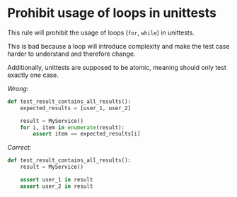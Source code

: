 # Prohibit usage of loops in unittests

This rule will prohibit the usage of loops (`for`, `while`) in unittests.

This is bad because a loop will introduce complexity and make the test case harder to understand and therefore change.

Additionally, unittests are supposed to be atomic, meaning should only test exactly one case.

*Wrong:*

```python
def test_result_contains_all_results():
    expected_results = [user_1, user_2]

    result = MyService()
    for i, item in enumerate(result):
        assert item == expected_results[i]
```

*Correct:*

```python
def test_result_contains_all_results():
    result = MyService()

    assert user_1 in result
    assert user_2 in result
```
